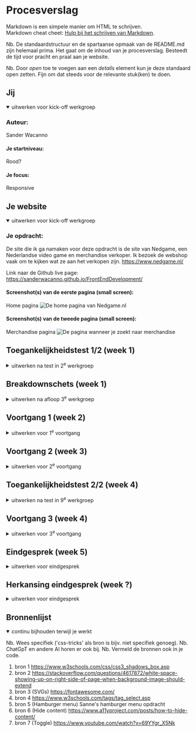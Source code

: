 # Procesverslag
Markdown is een simpele manier om HTML te schrijven.  
Markdown cheat cheet: [Hulp bij het schrijven van Markdown](https://github.com/adam-p/markdown-here/wiki/Markdown-Cheatsheet).

Nb. De standaardstructuur en de spartaanse opmaak van de README.md zijn helemaal prima. Het gaat om de inhoud van je procesverslag. Besteedt de tijd voor pracht en praal aan je website.

Nb. Door *open* toe te voegen aan een *details* element kun je deze standaard open zetten. Fijn om dat steeds voor de relevante stuk(ken) te doen.





## Jij

<details open>
  <summary>uitwerken voor kick-off werkgroep</summary>

  ### Auteur:
  Sander Wacanno

  #### Je startniveau:
  Rood?

  #### Je focus:
  Responsive
 
</details>





## Je website

<details open>
  <summary>uitwerken voor kick-off werkgroep</summary>

  ### Je opdracht:
  De site die ik ga namaken voor deze opdracht is de site van Nedgame, een Nederlandse video game en merchandise verkoper. Ik bezoek de webshop vaak om te kijken wat ze aan het verkopen zijn.
  https://www.nedgame.nl/

  Link naar de Github live page:
  https://sanderwacanno.github.io/FrontEndDevelopment/

  #### Screenshot(s) van de eerste pagina (small screen): 
  Home pagina
  <img src="readme-images/page1.png" width="375px" alt="De home pagina van Nedgame.nl">

  #### Screenshot(s) van de tweede pagina (small screen):
  Merchandise pagina
  <img src="readme-images/page2.png" width="375px" alt="De pagina wanneer je zoekt naar merchandise">
 
</details>



## Toegankelijkheidstest 1/2 (week 1)

<details>
  <summary>uitwerken na test in 2<sup>e</sup> werkgroep</summary>

  <img src="readme-images/WCAG1.jpg" width="375px" alt="WCAG formulier, pagina 1">
  <img src="readme-images/WCAG2.jpg" width="375px" alt="WCAG formulier, pagina 2">
  <img src="readme-images/WCAG3.jpg" width="375px" alt="WCAG formulier, pagina 3">
  <img src="readme-images/WCAG4.jpg" width="375px" alt="WCAG formulier, pagina 4">
  <img src="readme-images/WCAG5.jpg" width="375px" alt="WCAG formulier, pagina 5">
  

  ### Bevindingen
  Lijst met je bevindingen die in de test naar voren kwamen:
  - Site code lijkt wel redelijk te kloppen, maar het gebruikt veel div'jes (tot het punt waar het een beetje slordig lijkt) waar mogelijk inplaats sections hadden kunnen gebruikt worden.
  - Je kan niet door de site heen met keyboard, omdat de selectie kader onzichtbaar is.

</details>



## Breakdownschets (week 1)

<details>
  <summary>uitwerken na afloop 3<sup>e</sup> werkgroep</summary>

  ### de hele pagina: 
  <img src="readme-images/breakdown.jpg" width="375px" alt="breakdown van de hele pagina">

  ### dynamisch deel (bijv menu): 
  <img src="readme-images/breakdown2.jpg" width="375px" alt="breakdown van een dynamisch deel">

  <!-- ### wellicht nog een dynamisch deel (bijv filter): 
  <img src="readme-images/dummy-plaatje.jpg" width="375px" alt="breakdown van nog een dynamisch deel"> -->

</details>





## Voortgang 1 (week 2)

<details>
  <summary>uitwerken voor 1<sup>e</sup> voortgang</summary>

  ### Stand van zaken
  hier dit ging goed & dit was lastig (neem ook screenshots op van delen van je website en code)


  ### Agenda voor meeting
  samen met je groepje opstellen

  | Sander      | Esmee         | Tom    | Xavannah        |
  | ---            | ---                | ---          | ---              |
  | Images        | Menu's             | Navigatie    | en dan ik dat    |
  | Image Sprites | footer's | contentfoto's  | dit wil ik zeker |
  | Het weghalen van content gebasseerd op schermgrootte            | Videos               | Animatie/gif          | ...              |


  ### Verslag van meeting
  hier na afloop snel de uitkomsten van de meeting vastleggen

 - Twee puntjes voor elke image ../images

- Geef buttons aria-label

- prijs in < p >

- zet plaatje en naam in < a > 

- href="#" voor loze links

- Twee verschillende navbars


</details>





## Voortgang 2 (week 3)

<details>
  <summary>uitwerken voor 2<sup>e</sup> voortgang</summary>

  ### Stand van zaken
  hier dit ging goed & dit was lastig (neem ook screenshots op van delen van je website en code)


  ### Agenda voor meeting
  samen met je groepje opstellen

  | Sander     | Esmee          | Tom    | student 4        |
  | ---            | ---                | ---          | ---              |
  | SVG's  | Slider positite          | SVGs    | en dan ik dat    |
  | Grids | Videos / form | nog een punt | dit wil ik zeker |
  | ...            | Eerste slider               | ...          | ...              |


  ### Verslag van meeting
  hier na afloop snel de uitkomsten van de meeting vastleggen

  - Media only appart doen bij elke code
  - Aria label bij de buttons zetten
  - Search inplaats van tekst
  - Margin van de footer ul en h1 weghalen
  - ally hide content

</details>





## Toegankelijkheidstest 2/2 (week 4)

<details>
  <summary>uitwerken na test in 9<sup>e</sup> werkgroep</summary>

  ### Bevindingen
  Lijst met je bevindingen die in de test naar voren kwamen (geef ook aan wat er verbeterd is):

</details>





## Voortgang 3 (week 4)

<details>
  <summary>uitwerken voor 3<sup>e</sup> voortgang</summary>

  ### Stand van zaken
  hier dit ging goed & dit was lastig (neem ook screenshots op van delen van je website en code)


  ### Agenda voor meeting
  samen met je groepje opstellen

  | Sander      | student 2          | student 3    | student 4        |
  | ---            | ---                | ---          | ---              |
  | Search bar  | en dit             | en ik dit    | en dan ik dat    |
  | Padding | dit als er tijd is | nog een punt | dit wil ik zeker |
  | ...            | ...                | ...          | ...              |


  ### Verslag van meeting
  hier na afloop snel de uitkomsten van de meeting vastleggen

  - Zet header in section en alleen een achtergrond daar.
  - Kijk naar 'width max content, breedte van columns' om de ruimte tussen de columns te veranderen
  - Kijk naar  'margin op de body. Text align center' om de site te centreren bij uitzoomen

</details>





## Eindgesprek (week 5)

<details>
  <summary>uitwerken voor eindgesprek</summary>

  ### Je uitkomst - karakteristiek screenshots:
  <img src="readme-images/dummy-plaatje.jpg" width="375px" alt="uitomst opdracht 1">


  ### Dit ging goed/Heb ik geleerd: 
  Korte omschrijving met plaatjes

  <img src="readme-images/dummy-plaatje.jpg" width="375px" alt="top">


  ### Dit was lastig/Is niet gelukt:
  Korte omschrijving met plaatjes

  <img src="readme-images/dummy-plaatje.jpg" width="375px" alt="bummer">
</details>


## Herkansing eindgesprek (week ?)

<details>
  <summary>uitwerken voor eindgesprek</summary>

  ### Je uitkomst - karakteristiek screenshots:
  <img src="readme-images/index.html.png" width="375px" alt="uitomst opdracht 1 1/4">
  <img src="readme-images/index.mobile.png" width="375px" alt="uitomst opdracht 1 2/4">
  <img src="readme-images/merch.html.png" width="375px" alt="uitomst opdracht 1 3/4">
  <img src="readme-images/merch.mobile.png" width="375px" alt="uitomst opdracht 1 4/4">
    


  ### Dit ging goed/Heb ik geleerd: 
  Ik ben al reuze blij dat de functionaliteiten goed gingen
  Zoals night mode
  <img src="readme-images/blij1.png" width="375px" alt="top">
  Favoriet animatie
  <img src="readme-images/blij2.png" width="375px" alt="top">
  Lijst toggle
  <img src="readme-images/blij3.png" width="375px" alt="top">
  En al de hamburger menu
  <img src="readme-images/blij4.png" width="375px" alt="top">


  ### Dit was lastig/Is niet gelukt:
  Grids vond ik nog lastig, zoals om deze in een presentabelere positie te hebben. Die op de site zijn nu misschien een beetje te uit elkaar. En het feit dat ik geen twee items naast elkaar had kunnen doen op de mobiele merch page.
  Ook betreur ik dat ik niet de banners op de main pagina goed kon krijgen net zoals in de orginele.

  <img src="readme-images/grids.png" width="375px" alt="bummer">
</details>





## Bronnenlijst

<details open>
  <summary>continu bijhouden terwijl je werkt</summary>

  Nb. Wees specifiek ('css-tricks' als bron is bijv. niet specifiek genoeg). 
  Nb. ChatGpT en andere AI horen er ook bij.
  Nb. Vermeld de bronnen ook in je code.

  1. bron 1
  https://www.w3schools.com/css/css3_shadows_box.asp
  2. bron 2 
  https://stackoverflow.com/questions/4617872/white-space-showing-up-on-right-side-of-page-when-background-image-should-extend
  3. bron 3 (SVGs)
  https://fontawesome.com/
  4. bron 4
  https://www.w3schools.com/tags/tag_select.asp
  5. bron 5 (Hamburger menu)
  Sanne's hamburger menu opdracht
  6. bron 6 (Hide content)
  https://www.a11yproject.com/posts/how-to-hide-content/
  7. bron 7 (Toggle)
  https://www.youtube.com/watch?v=69YYgr_X5Nk

</details>